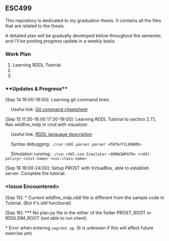 ## ESC499
This repository is dedicated to my graduation thesis. It contains all the files that are related to the thesis. 

A detailed plan will be gradually developed below throughout the semester, and I'll be posting progress update in a weekly basis. 

### Work Plan
1. Learning RDDL Tutorial
2.
3.

###  \*\*Updates & Progress\*\*
[Sep 14 16:00-18:00]: Learning git command lines.

&emsp; Useful link: [Git command cheetsheet](https://education.github.com/git-cheat-sheet-education.pdf)

[Sep 15 11:30-16:00 17:30-19:00]: Learning RDDL Tutorial to section 2.7.1, Ran wildfire_mdp in cmd with visualizer.

&emsp; Useful link: [RDDL language description](https://sites.google.com/site/rddltutorial/rddl-language-discription)

&emsp; Syntax debugging: `./run rddl.parser.parser <PATH/FILENAME>`

&emsp; Simulation running: `./run rddl.sim.Simulator <DOMAINPATH> <rddl-policy> <inst-name> <viz-class-name>`

[Sep 16 19:00-24:00]: Setup PROST with VirtualBox, able to establish server. Complete the tutorial.

### \<Issue Encountered\>
[Sep 15]: \* Current wildfire_mdp.rddl file is different from the sample code in Tutorial. (But it's still functional)

[Sep 16]: \*\*\* No plan.py file in the either of the folder PROST_ROOT or RDDLSIM_ROOT (not able to run client)

\* Error when entering `vagrant up`. (It is unknown if this will affect future exercise yet)
